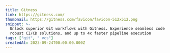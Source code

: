 ```yaml
---
title: Gitness
link: https://gitness.com/
thumbnail: https://gitness.com/favicon/favicon-512x512.png
snippet: >-
  Unlock superior Git workflows with Gitness. Experience seamless code reviews,
  robust CI/CD solutions, and up to 4x faster pipeline execution
tags: ["git", " vcs"]
createdAt: 2023-09-24T00:00:00.000Z
---
```

